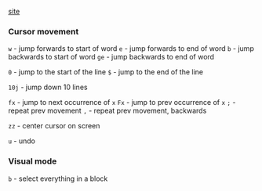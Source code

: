 [site](https://vim.rtorr.com/)
### Cursor movement

`w` - jump forwards to start of word
`e` - jump forwards to end of word
`b` - jump backwards to start of word
`ge` - jump backwards to end of word

`0` - jump to the start of the line
`$` - jump to the end of the line

`10j` - jump down 10 lines

`fx` - jump to next occurrence of `x`
`Fx` - jump to prev occurrence of `x`
`;` - repeat prev movement
`,` - repeat prev movement, backwards

`zz` - center cursor on screen

`u` - undo
### Visual mode

`b` - select everything in a block